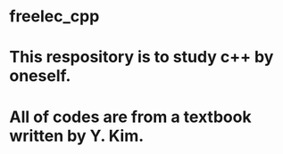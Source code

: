 # freelec_cpp

# This respository is to study c++ by oneself.
# All of codes are from a textbook written by Y. Kim.
